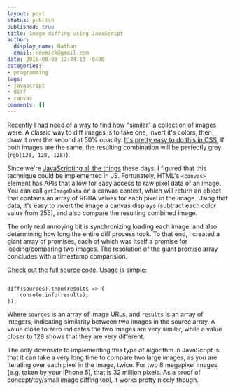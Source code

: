 ```yaml
---
layout: post
status: publish
published: true
title: Image diffing using JavaScript
author:
  display_name: Nathan
  email: ndemick@gmail.com
date: 2016-08-08 12:44:13 -0400
categories:
- programming
tags:
- javascript
- diff
- canvas
comments: []
---
```

Recently I had need of a way to find how "similar" a collection of images were. A classic
way to diff images is to take one, invert it's colors, then draw it over the
second at 50% opacity. [It's pretty easy to do this in CSS.](http://franklinta.com/2014/11/30/image-diffing-using-css/)
If both images are the same, the resulting combination will be perfectly grey (`rgb(128, 128, 128)`).

Since we're [JavaScripting all the things](https://blog.codinghorror.com/javascript-the-lingua-franca-of-the-web/)
these days, I figured that this technique could be implemented in JS. Fortunately, HTML's
`<canvas>` element has APIs that allow for easy access to raw pixel data of an
image. You can call `getImageData` on a canvas context, which will return an
object that contains an array of RGBA values for each pixel in the image. Using
that data, it's easy to invert the image a canvas displays (subtract each color
value from 255), and also compare the resulting combined image.

The only real annoying bit is synchronizing loading each image, and also determining
how long the entire diff process took. To that end, I created a giant array of
promises, each of which was itself a promise for loading/comparing two images.
The resolution of the giant promise array concludes with a timestamp comparision.

[Check out the full source code.](https://gist.github.com/endemic/5e56485d3fc3ae2fe2424042b9b9a4c6)
Usage is simple:

<pre><code class="language-javascript">
diff(sources).then(results => {
    console.info(results);
});
</code></pre>

Where `sources` is an array of image URLs, and `results` is an array of integers,
indicating similarity between two images in the source array. A value close to
zero indicates the two images are very similar, while a value closer to 128 shows
that they are very different.

The only downside to implementing this type of algorithm in JavaScript is that
it can take a very long time to compare two large images, as you are iterating
over each pixel in the image, twice. For two 8 megapixel images (e.g. taken by
your iPhone 5), that is 32 million pixels. As a proof of concept/toy/small
image diffing tool, it works pretty nicely though.
